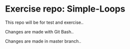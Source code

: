 # Exercise repo: Simple-Loops

This repo will be for test and exercise..

Changes are made with Git Bash..

Changes are made in master branch..